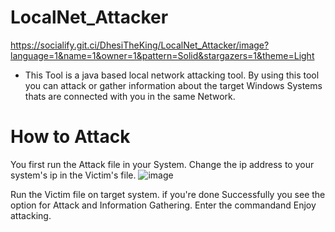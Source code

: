 # LocalNet_Attacker
https://socialify.git.ci/DhesiTheKing/LocalNet_Attacker/image?language=1&name=1&owner=1&pattern=Solid&stargazers=1&theme=Light

* This Tool is a java based local network attacking tool. By using this tool you can attack or gather information about the target Windows Systems thats are connected with you in the same Network.

 
# How to Attack
You first run the Attack file in your System.
Change the ip address to your system's ip in the Victim's file.
![image](https://github.com/DhesiTheKing/LocalNet_Attacker/assets/136635078/6941d9f3-ebee-48ae-b6ac-5c4b8a8b2fa7)

Run the Victim file on target system.
if you're done Successfully you see the option for Attack and Information Gathering.
Enter the commandand Enjoy attacking.

